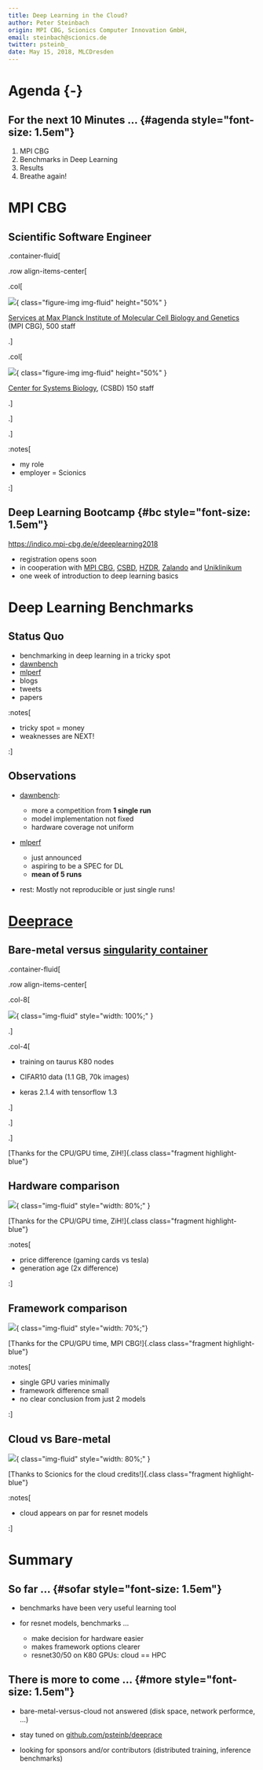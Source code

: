 ```yaml
---
title: Deep Learning in the Cloud?
author: Peter Steinbach
origin: MPI CBG, Scionics Computer Innovation GmbH, 
email: steinbach@scionics.de
twitter: psteinb_
date: May 15, 2018, MLCDresden
---
```


# Agenda {-}

## For the next 10 Minutes ... {#agenda style="font-size: 1.5em"}

1. MPI CBG
2. Benchmarks in Deep Learning
3. Results
4. Breathe again!

# MPI CBG

## Scientific Software Engineer

.container-fluid[

.row align-items-center[

.col[

![](img/800px-MPI-CBG_building_outside_4pl.jpg){ class="figure-img img-fluid" height="50%" }  

[Services at Max Planck Institute of Molecular Cell Biology and Genetics](https://www.mpi-cbg.de) (MPI CBG), 500 staff

.]

.col[

![](img/csbdbuilding.jpg){ class="figure-img img-fluid" height="50%" }  

[Center for Systems Biology](http://www.csbdresden.de/), (CSBD) 150 staff

.]

.]

.]


:notes[

- my role
- employer = Scionics

:]

## Deep Learning Bootcamp {#bc style="font-size: 1.5em"}

https://indico.mpi-cbg.de/e/deeplearning2018

- registration opens soon
- in cooperation with [MPI CBG](https://www.mpi-cbg.de), [CSBD](https://www.csbdresden.de), [HZDR](https://www.hzdr.de), [Zalando](https://research.zalando.com/) and [Uniklinikum](https://www.uniklinikum-dresden.de/de)
- one week of introduction to deep learning basics


# Deep Learning Benchmarks

## Status Quo

- benchmarking in deep learning in a tricky spot
- [dawnbench](https://dawn.cs.stanford.edu/benchmark/)
- [mlperf](https://mlperf.org/)
- blogs
- tweets
- papers


:notes[

- tricky spot = money
- weaknesses are NEXT!

:]


## Observations

- [dawnbench](https://dawn.cs.stanford.edu/benchmark/):
    + more a competition from **1 single run**
    + model implementation not fixed
    + hardware coverage not uniform
    
- [mlperf](https://mlperf.org/)
    + just announced
    + aspiring to be a SPEC for DL
    + **mean of 5 runs**
    
- rest: Mostly not reproducible or just single runs!


# [Deeprace](https://github.com/psteinb/deeprace)

## Bare-metal versus [singularity container](https://singularity.lbl.gov)

.container-fluid[

.row align-items-center[

.col-8[

![](img/deeprace-full-vs-singularity.svg){ class="img-fluid" style="width: 100%;" }  


.]

.col-4[

- training on taurus K80 nodes

- CIFAR10 data (1.1 GB, 70k images)

- keras 2.1.4 with tensorflow 1.3

.]

.]

.]

[Thanks for the CPU/GPU time, ZiH!]{.class class="fragment highlight-blue"}


## Hardware comparison


![](img/deeprace-short-hw.svg){ class="img-fluid" style="width: 80%;" }  

[Thanks for the CPU/GPU time, ZiH!]{.class class="fragment highlight-blue"}

:notes[

- price difference (gaming cards vs tesla)
- generation age (2x difference)

:]


## Framework comparison

![](img/deeprace-frameworks.svg){ class="img-fluid" style="width: 70%;"}  

[Thanks for the CPU/GPU time, MPI CBG!]{.class class="fragment highlight-blue"}

:notes[

- single GPU varies minimally
- framework difference small
- no clear conclusion from just 2 models

:]


## Cloud vs Bare-metal

![](img/deeprace-short-runtimes-vs-cloud.svg){ class="img-fluid" style="width: 80%;" }  

[Thanks to Scionics for the cloud credits!]{.class class="fragment highlight-blue"}

:notes[

- cloud appears on par for resnet models

:]


# Summary

## So far ... {#sofar style="font-size: 1.5em"}

- benchmarks have been very useful learning tool

- for resnet models, benchmarks ...

    + make decision for hardware easier
    + makes framework options clearer
    + resnet30/50 on K80 GPUs: cloud == HPC
    

## There is more to come ... {#more style="font-size: 1.5em"}

- bare-metal-versus-cloud not answered (disk space, network performce, ...)

- stay tuned on [github.com/psteinb/deeprace](github.com/psteinb/deeprace)

- looking for sponsors and/or contributors (distributed training, inference benchmarks)
